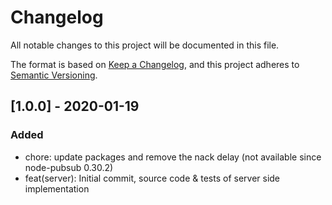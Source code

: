 # Changelog

All notable changes to this project will be documented in this file.

The format is based on [Keep a Changelog](https://keepachangelog.com/en/1.0.0/),
and this project adheres to [Semantic Versioning](https://semver.org/spec/v2.0.0.html).

## [1.0.0] - 2020-01-19

### Added

- chore: update packages and remove the nack delay (not available since node-pubsub 0.30.2)
- feat(server): Initial commit, source code & tests of server side implementation
